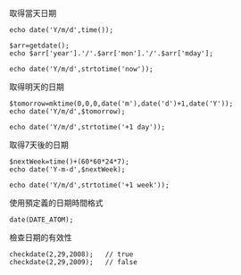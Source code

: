 取得當天日期
```
echo date('Y/m/d',time());
```

```
$arr=getdate();
echo $arr['year'].'/'.$arr['mon'].'/'.$arr['mday'];
```

```
echo date('Y/m/d',strtotime('now'));
```

取得明天的日期
```
$tomorrow=mktime(0,0,0,date('m'),date('d')+1,date('Y'));
echo date('Y/m/d',$tomorrow);
```

```
echo date('Y/m/d',strtotime('+1 day'));
```

取得7天後的日期
```
$nextWeek=time()+(60*60*24*7);
echo date('Y-m-d',$nextWeek);
```

```
echo date('Y/m/d',strtotime('+1 week'));
```

使用預定義的日期時間格式
```
date(DATE_ATOM);
```

檢查日期的有效性
```
checkdate(2,29,2008);	// true
checkdate(2,29,2009);	// false
```
